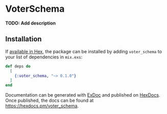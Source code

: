 # VoterSchema

**TODO: Add description**

## Installation

If [available in Hex](https://hex.pm/docs/publish), the package can be installed
by adding `voter_schema` to your list of dependencies in `mix.exs`:

```elixir
def deps do
  [
    {:voter_schema, "~> 0.1.0"}
  ]
end
```

Documentation can be generated with [ExDoc](https://github.com/elixir-lang/ex_doc)
and published on [HexDocs](https://hexdocs.pm). Once published, the docs can
be found at <https://hexdocs.pm/voter_schema>.

